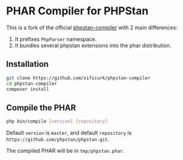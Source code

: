 # PHAR Compiler for PHPStan

This is a fork of the official [phpstan-compiler](https://github.com/phpstan/phpstan-compiler) with 2 main differences:
1) It prefixes `PhpParser` namespace.
2) It bundles several phpstan extensions into the phar distribution.

## Installation

```bash
git clone https://github.com/xificurk/phpstan-compiler
cd phpstan-compiler
composer install
```

## Compile the PHAR

```bash
php bin/compile [version] [repository]
```

Default `version` is `master`, and default `repository` is `https://github.com/phpstan/phpstan.git`.

The compiled PHAR will be in `tmp/phpstan.phar`.
